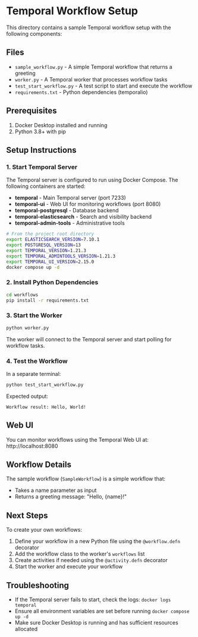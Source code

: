 # Temporal Workflow Setup

This directory contains a sample Temporal workflow setup with the following components:

## Files

- `sample_workflow.py` - A simple Temporal workflow that returns a greeting
- `worker.py` - A Temporal worker that processes workflow tasks
- `test_start_workflow.py` - A test script to start and execute the workflow
- `requirements.txt` - Python dependencies (temporalio)

## Prerequisites

1. Docker Desktop installed and running
2. Python 3.8+ with pip

## Setup Instructions

### 1. Start Temporal Server

The Temporal server is configured to run using Docker Compose. The following containers are started:

- **temporal** - Main Temporal server (port 7233)
- **temporal-ui** - Web UI for monitoring workflows (port 8080)
- **temporal-postgresql** - Database backend
- **temporal-elasticsearch** - Search and visibility backend
- **temporal-admin-tools** - Administrative tools

```bash
# From the project root directory
export ELASTICSEARCH_VERSION=7.10.1
export POSTGRESQL_VERSION=13
export TEMPORAL_VERSION=1.21.3
export TEMPORAL_ADMINTOOLS_VERSION=1.21.3
export TEMPORAL_UI_VERSION=2.15.0
docker compose up -d
```

### 2. Install Python Dependencies

```bash
cd workflows
pip install -r requirements.txt
```

### 3. Start the Worker

```bash
python worker.py
```

The worker will connect to the Temporal server and start polling for workflow tasks.

### 4. Test the Workflow

In a separate terminal:

```bash
python test_start_workflow.py
```

Expected output:
```
Workflow result: Hello, World!
```

## Web UI

You can monitor workflows using the Temporal Web UI at:
http://localhost:8080

## Workflow Details

The sample workflow (`SampleWorkflow`) is a simple workflow that:
- Takes a name parameter as input
- Returns a greeting message: "Hello, {name}!"

## Next Steps

To create your own workflows:

1. Define your workflow in a new Python file using the `@workflow.defn` decorator
2. Add the workflow class to the worker's `workflows` list
3. Create activities if needed using the `@activity.defn` decorator
4. Start the worker and execute your workflow

## Troubleshooting

- If the Temporal server fails to start, check the logs: `docker logs temporal`
- Ensure all environment variables are set before running `docker compose up -d`
- Make sure Docker Desktop is running and has sufficient resources allocated 